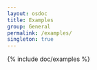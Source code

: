 ```yaml
---
layout: osdoc
title: Examples
group: General
permalink: /examples/
singleton: true
---
```


<!-- Examples are auto-generated from the GitHub api -->

{% include doc/examples %}